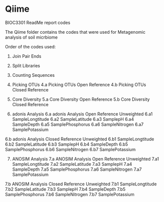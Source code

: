 # Qiime
BIOC3301 ReadMe report codes

The Qiime folder contains the codes that were used for Metagenomic analysis of soil micrbiome

Order of the codes used:
1. Join Pair Ends

2. Split Libraries

3. Counting Sequences

4. Picking OTUs
  4.a Picking OTUs Open Reference
  4.b Picking OTUs Closed Reference
  
5. Core Diversity 
  5.a Core Diversity Open Reference
  5.b Core Diversity Closed Reference
  
6. adonis Analysis
  6.a adonis Analysis Open Reference Unweighted
    6.a1 SampleLongtitude
    6.a2 SampleLatitude
    6.a3 SamplepH
    6.a4 SampleDepth
    6.a5 SamplePhosphorus
    6.a6 SampleNitrogen
    6.a7 SamplePotassium
    
  6.b adonis Analysis Closed Reference Unweighted
    6.b1 SampleLongtitude
    6.b2 SampleLatitude
    6.b3 SamplepH
    6.b4 SampleDepth
    6.b5 SamplePhosphorus
    6.b6 SampleNitrogen
    6.b7 SamplePotassium
    
7. ANOSIM Analysis
  7.a ANOSIM Analysis Open Reference Unweighted
    7.a1 SampleLongtitude
    7.a2 SampleLatitude
    7.a3 SamplepH
    7.a4 SampleDepth
    7.a5 SamplePhosphorus
    7.a6 SampleNitrogen
    7.a7 SamplePotassium
    
  7.b ANOSIM Analysis Closed Reference Unweighted
    7.b1 SampleLongtitude
    7.b2 SampleLatitude
    7.b3 SamplepH
    7.b4 SampleDepth
    7.b5 SamplePhosphorus
    7.b6 SampleNitrogen
    7.b7 SamplePotassium
